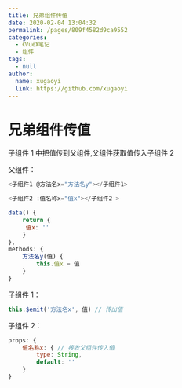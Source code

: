 ```yaml
---
title: 兄弟组件传值
date: 2020-02-04 13:04:32
permalink: /pages/809f4582d9ca9552
categories: 
  - 《Vue》笔记
  - 组件
tags: 
  - null
author: 
  name: xugaoyi
  link: https://github.com/xugaoyi
---
```

# 兄弟组件传值

子组件 1 中把值传到父组件,父组件获取值传入子组件 2



父组件：

```js
<子组件1 @方法名x="方法名y"></子组件1>

<子组件2 :值名称x="值x"></子组件2 >

data() {
	return {
	 值x: ''
	}
},
methods: {
	方法名y(值) {
		this.值x = 值
	}
}

```

子组件 1：

```js
this.$emit('方法名x', 值) // 传出值
```

子组件 2：

```js
props: {
    值名称x: { // 接收父组件传入值
        type: String,
        default: ''
    }
}
```